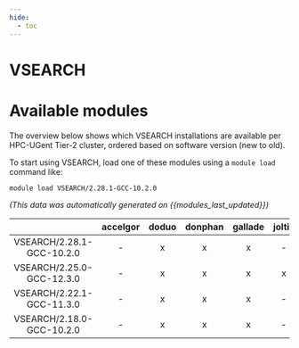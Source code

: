 ```yaml
---
hide:
  - toc
---
```


VSEARCH
=======

# Available modules


The overview below shows which VSEARCH installations are available per HPC-UGent Tier-2 cluster, ordered based on software version (new to old).

To start using VSEARCH, load one of these modules using a `module load` command like:

```shell
module load VSEARCH/2.28.1-GCC-10.2.0
```

*(This data was automatically generated on {{modules_last_updated}})*  

| |accelgor|doduo|donphan|gallade|joltik|shinx|
| :---: | :---: | :---: | :---: | :---: | :---: | :---: |
|VSEARCH/2.28.1-GCC-10.2.0|-|x|x|x|-|-|
|VSEARCH/2.25.0-GCC-12.3.0|-|x|x|x|x|x|
|VSEARCH/2.22.1-GCC-11.3.0|-|x|x|x|-|-|
|VSEARCH/2.18.0-GCC-10.2.0|-|x|x|x|-|-|
